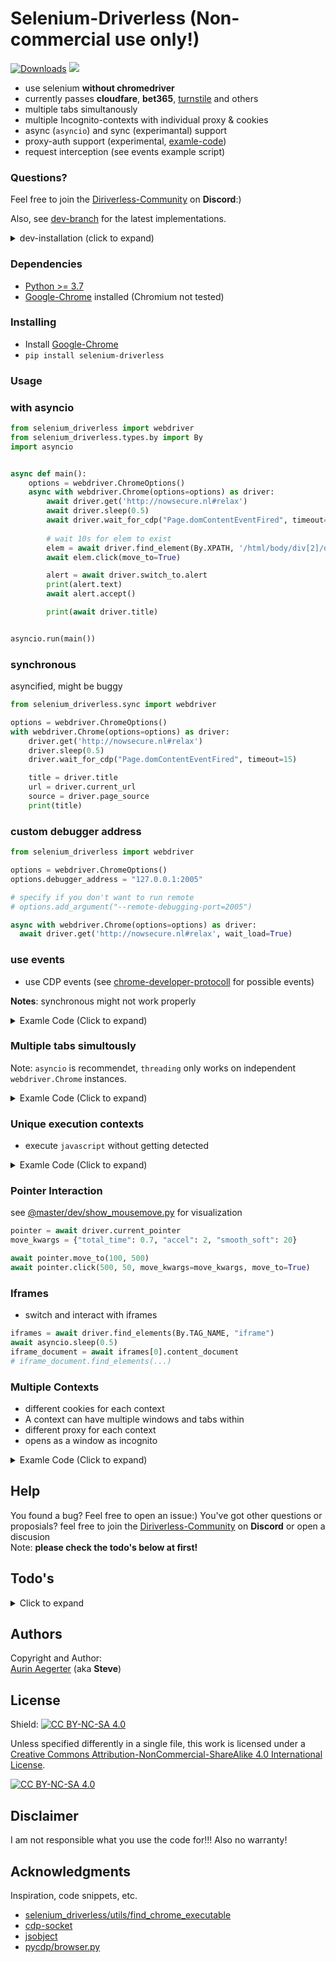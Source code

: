 # Selenium-Driverless (Non-commercial use only!)

[![Downloads](https://static.pepy.tech/badge/selenium-driverless)](https://pepy.tech/project/selenium-driverless) [![](https://img.shields.io/pypi/v/selenium-driverless.svg?color=3399EE)](https://pypi.org/project/selenium-driverless/)


* use selenium __without chromedriver__
* currently passes __cloudfare__, __bet365__, [turnstile](https://github.com/kaliiiiiiiiii/Selenium-Driverless/tree/master/dev#bypass-turnstile) and others
* multiple tabs simultanously
* multiple Incognito-contexts with individual proxy & cookies
* async (`asyncio`) and sync (experimantal) support
* proxy-auth support (experimental, [examle-code](https://github.com/kaliiiiiiiiii/Selenium-Driverless/blob/dev/examples/proxy_with_auth.py))
* request interception (see events example script)

### Questions? 
Feel free to join the [Diriverless-Community](https://discord.com/invite/MzZZjr2ZM3) on **Discord**:)

Also, see [dev-branch](https://github.com/kaliiiiiiiiii/Selenium-Driverless/tree/dev) for the latest implementations.
<details>
<summary>dev-installation (click to expand)</summary>

`pip install https://github.com/kaliiiiiiiiii/Selenium-Driverless/archive/refs/heads/dev.zip`
</details>

### Dependencies

* [Python >= 3.7](https://www.python.org/downloads/)
* [Google-Chrome](https://www.google.de/chrome/) installed (Chromium not tested)

### Installing

* Install [Google-Chrome](https://www.google.de/chrome/)
* ```pip install selenium-driverless```


### Usage

### with asyncio
```python
from selenium_driverless import webdriver
from selenium_driverless.types.by import By
import asyncio


async def main():
    options = webdriver.ChromeOptions()
    async with webdriver.Chrome(options=options) as driver:
        await driver.get('http://nowsecure.nl#relax')
        await driver.sleep(0.5)
        await driver.wait_for_cdp("Page.domContentEventFired", timeout=15)
        
        # wait 10s for elem to exist
        elem = await driver.find_element(By.XPATH, '/html/body/div[2]/div/main/p[2]/a', timeout=10)
        await elem.click(move_to=True)

        alert = await driver.switch_to.alert
        print(alert.text)
        await alert.accept()

        print(await driver.title)


asyncio.run(main())

```

### synchronous
asyncified, might be buggy

```python
from selenium_driverless.sync import webdriver

options = webdriver.ChromeOptions()
with webdriver.Chrome(options=options) as driver:
    driver.get('http://nowsecure.nl#relax')
    driver.sleep(0.5)
    driver.wait_for_cdp("Page.domContentEventFired", timeout=15)

    title = driver.title
    url = driver.current_url
    source = driver.page_source
    print(title)
```

### custom debugger address
```python
from selenium_driverless import webdriver

options = webdriver.ChromeOptions()
options.debugger_address = "127.0.0.1:2005"

# specify if you don't want to run remote
# options.add_argument("--remote-debugging-port=2005")

async with webdriver.Chrome(options=options) as driver:
  await driver.get('http://nowsecure.nl#relax', wait_load=True)
```

### use events
- use CDP events (see [chrome-developer-protocoll](https://chromedevtools.github.io/devtools-protocol/) for possible events) 

**Notes**: synchronous might not work properly

<details>
<summary>Examle Code (Click to expand)</summary>

warning: network interception with `Fetch.enable` might have issues with cross-domain iframes, maximum websocket message size or Font requests.\
You might try using [`Network.setRequestInterception](https://chromedevtools.github.io/devtools-protocol/tot/Network/#method-setRequestInterception) (officially deprecated) or narrowing the pattern

```python
import asyncio
import base64
import sys
import time
import traceback

from cdp_socket.exceptions import CDPError

from selenium_driverless import webdriver


async def on_request(params, global_conn):

    url = params["request"]["url"]
    _params = {"requestId": params['requestId']}
    if params.get('responseStatusCode') in [301, 302, 303, 307, 308]:
        # redirected request
        return await global_conn.execute_cdp_cmd("Fetch.continueResponse", _params)
    else:
        try:
            body = await global_conn.execute_cdp_cmd("Fetch.getResponseBody", _params, timeout=1)
        except CDPError as e:
            if e.code == -32000 and e.message == 'Can only get response body on requests captured after headers received.':
                print(params, "\n", file=sys.stderr)
                traceback.print_exc()
                await global_conn.execute_cdp_cmd("Fetch.continueResponse", _params)
            else:
                raise e
        else:
            start = time.monotonic()
            body_encoded = base64.b64decode(body['body'])

            # modify body here

            body_modified = base64.b64encode(body_encoded).decode()
            fulfill_params = {"responseCode": 200, "body": body_modified}
            fulfill_params.update(_params)
            _time = time.monotonic() - start
            if _time > 0.01:
                print(f"decoding took long: {_time} s")
            await global_conn.execute_cdp_cmd("Fetch.fulfillRequest", fulfill_params)
            print("Mocked response", url)


async def main():
    options = webdriver.ChromeOptions()
    options.add_argument("--window-size=500,900")
    async with webdriver.Chrome(options=options, max_ws_size=2 ** 30) as driver:
        driver.base_target.socket.on_closed.append(lambda code, reason: print(f"chrome exited"))
        global_conn = driver.base_target
        await driver.get("about:blank")
        await global_conn.execute_cdp_cmd("Fetch.enable", cmd_args={"patterns": [{"requestStage": "Response", "urlPattern":"*"}]})
        await global_conn.add_cdp_listener("Fetch.requestPaused", lambda data: on_request(data, global_conn))
        await driver.get(
            'https://wikipedia.org',
            timeout=60, wait_load=False)
        while True:
            await asyncio.sleep(10)


asyncio.run(main())
```
</details>

### Multiple tabs simultously
Note: `asyncio` is recommendet, `threading` only works on independent `webdriver.Chrome` instances.

<details>
<summary>Examle Code (Click to expand)</summary>

```python
from selenium_driverless.sync import webdriver
from selenium_driverless.utils.utils import read
from selenium_driverless import webdriver
import asyncio


async def target_1_handler(target):
    await target.get('https://abrahamjuliot.github.io/creepjs/')
    print(await target.title)


async def target_2_handler(target):
    await target.get("about:blank")
    await target.execute_script(script=read("/files/js/show_mousemove.js"))
    await target.pointer.move_to(500, 500, total_time=2)


async def main():
    options = webdriver.ChromeOptions()
    async with webdriver.Chrome(options=options) as driver:
        target_1 = await driver.current_target
        target_2 = await driver.switch_to.new_window("tab", activate=False)
        await asyncio.gather(
            target_1_handler(target_1),
            target_2_handler(target_2)
        )
        await target_1.focus()
        input("press ENTER to exit")


asyncio.run(main())
```

</details>

### Unique execution contexts
- execute `javascript` without getting detected
<details>
<summary>Examle Code (Click to expand)</summary>

```python
from selenium_driverless.sync import webdriver
from selenium_driverless import webdriver
import asyncio


async def main():
    options = webdriver.ChromeOptions()
    async with webdriver.Chrome(options=options) as driver:
        await driver.get('chrome://version')
        script = """
        const proxy = new Proxy(document.documentElement, {
          get(target, prop, receiver) {
            if(prop === "outerHTML"){
                console.log('detected access on "'+prop+'"', receiver)
                return "mocked value:)"
            }
            else{return Reflect.get(...arguments)}
          },
        });
        Object.defineProperty(document, "documentElement", {
          value: proxy
        })
        """
        await driver.execute_script(script)
        src = await driver.execute_script("return document.documentElement.outerHTML", unique_context=True)
        mocked = await driver.execute_script("return document.documentElement.outerHTML", unique_context=False)
        print(src, mocked)


asyncio.run(main())
```

</details>

### Pointer Interaction
see [@master/dev/show_mousemove.py](https://github.com/kaliiiiiiiiii/Selenium-Driverless/blob/master/dev/show_mousemove.py) for visualization

```python
pointer = await driver.current_pointer
move_kwargs = {"total_time": 0.7, "accel": 2, "smooth_soft": 20}

await pointer.move_to(100, 500)
await pointer.click(500, 50, move_kwargs=move_kwargs, move_to=True)
```
### Iframes
- switch and interact with iframes

```python
iframes = await driver.find_elements(By.TAG_NAME, "iframe")
await asyncio.sleep(0.5)
iframe_document = await iframes[0].content_document
# iframe_document.find_elements(...)
```

### Multiple Contexts
- different cookies for each context
- A context can have multiple windows and tabs within
- different proxy for each context
- opens as a window as incognito
<details>
<summary>Examle Code (Click to expand)</summary>

```python
from selenium_driverless.sync import webdriver
from selenium_driverless import webdriver
import asyncio


async def main():
    options = webdriver.ChromeOptions()
    async with webdriver.Chrome(options=options) as driver:
        context_1 = driver.current_context
        context_2 = await driver.new_context(proxy_bypass_list=["localhost"], proxy_server="http://localhost:5000")
        await context_1.current_target.get("https://examle.com")
        await context_2.get("https://examle.com")
        input("press ENTER to exit:)")


asyncio.run(main())
```
</details>

## Help

You found a bug? Feel free to open an issue:)
You've got other questions or proposials? feel free to join the [Diriverless-Community](https://discord.com/invite/ze6EAkja) on **Discord** or open a discusion\
Note: **please check the todo's below at first!**

## Todo's
<details>
<summary>Click to expand</summary>

- implementations
  - [x] `WebElement`s
    - [ ] improve `mid_location` calculation
    - [ ] add `WebElement.screenshot`
  - [x] `Input`
      - [x] `Mouse`
        - [x] `mousemove`
        - [x] `click`
        - [ ] `scroll`
        - [ ] `drag&drop`
      - [x] `write`
      - [ ] `Touch`
        - [ ] `touchmove`
        - [ ] `TouchTap`
        - [ ] `scoll`
        - [ ] `pinch//zoom`
      - [ ] `KeyBoard`
        - [ ] `SendKeys`
          - [ ] `send files`
  - [ ] [support `options.add_extension()`](https://github.com/kaliiiiiiiiii/Selenium-Driverless/issues/37)
- [x] sync
  - [ ] move sync to threaded for allowing event_handlers
  - [ ] support multithreading with sync version
    - [x] on independent driver instances
    - [ ] on same driver instance
</details>

## Authors

Copyright and Author: \
[Aurin Aegerter](mailto:aurinliun@gmx.ch) (aka **Steve**)

## License

Shield: [![CC BY-NC-SA 4.0][cc-by-nc-sa-shield]][cc-by-nc-sa]

Unless specified differently in a single file, this work is licensed under a
[Creative Commons Attribution-NonCommercial-ShareAlike 4.0 International License][cc-by-nc-sa].

[![CC BY-NC-SA 4.0][cc-by-nc-sa-image]][cc-by-nc-sa]

[cc-by-nc-sa]: http://creativecommons.org/licenses/by-nc-sa/4.0/
[cc-by-nc-sa-image]: https://licensebuttons.net/l/by-nc-sa/4.0/88x31.png
[cc-by-nc-sa-shield]: https://img.shields.io/badge/License-CC%20BY--NC--SA%204.0-lightgrey.svg

## Disclaimer

I am not responsible what you use the code for!!! Also no warranty!

## Acknowledgments

Inspiration, code snippets, etc.
* [selenium_driverless/utils/find_chrome_executable](https://github.com/ultrafunkamsterdam/undetected-chromedriver/blob/1c704a71cf4f29181a59ecf19ddff32f1b4fbfc0/undetected_chromedriver/__init__.py#L844)
* [cdp-socket](https://github.com/kaliiiiiiiiii/CDP-Socket)
* [jsobject](https://pypi.org/project/jsobject/)
* [pycdp/browser.py](https://github.com/HMaker/python-cdp/blob/master/pycdp/browser.py)
